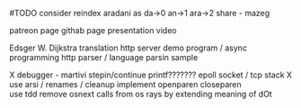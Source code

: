 #TODO
consider reindex aradani as da->0 an->1 ara->2
share - mazeg

patreon page 
githab page 
presentation video

Edsger W. Dijkstra translation
http server demo program / async programming
http parser / language parsin sample

X debugger - martivi stepin/continue printf???????
epoll socket / tcp stack
X use arsi / renames / cleanup
implement openparen closeparen  
use tdd
remove osnext calls from os rays by extending meaning of dOt
